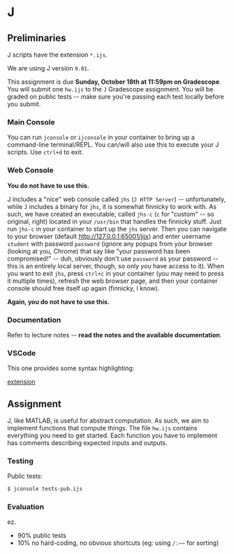 # J

## Preliminaries

J scripts have the extension `*.ijs`.

We are using J version `9.01`.

This assignment is due **Sunday, October 18th at 11:59pm on Gradescope**.
You will submit one `hw.ijs` to the `J` Gradescope assignment.
You will be graded on public tests -- make sure you're passing each test locally before you submit.

### Main Console

You can run `jconsole` or `ijconsole` in your container to bring up a command-line terminal/REPL.
You can/will also use this to execute your J scripts.
Use `ctrl+d` to exit.

### Web Console

**You do not have to use this.**

J includes a "nice" web console called `jhs` (`J HTTP Server`) -- unfortunately, while `J` includes a binary for `jhs`, it is somewhat finnicky to work with.
As such, we have created an executable, called `jhs-c` (`c` for "custom" -- so original, right) located in your `/usr/bin` that handles the finnicky stuff.
Just run `jhs-c` in your container to start up the `jhs` server.
Then you can navigate to your browser (default <http://127.0.0.1:65001/jijx>) and enter username `student` with password `password` (ignore any popups from your browser (looking at you, Chrome) that say like "your password has been compromised!" -- duh, obviously don't use `password` as your password -- this is an entirely local server, though, so only _you_ have access to it).
When you want to exit `jhs`, press `ctrl+c` in your container (you may need to press it multiple times), refresh the web browser page, and then your container console should free itself up again (finnicky, I know).

**Again, you do not have to use this.**

### Documentation

Refer to lecture notes -- **read the notes and the available documentation**.

### VSCode

This one provides some syntax highlighting:

[extension](https://marketplace.visualstudio.com/items?itemName=tikkanz.language-j)

## Assignment

J, like MATLAB, is useful for abstract computation.
As such, we aim to implement functions that compute things.
The file `hw.ijs` contains everything you need to get started.
Each function you have to implement has comments describing expected inputs and outputs.

### Testing

Public tests:
```txt
$ jconsole tests-pub.ijs
```

### Evaluation

ez.

* 90% public tests
* 10% no hard-coding, no obvious shortcuts (eg: using `/:~~` for sorting)
